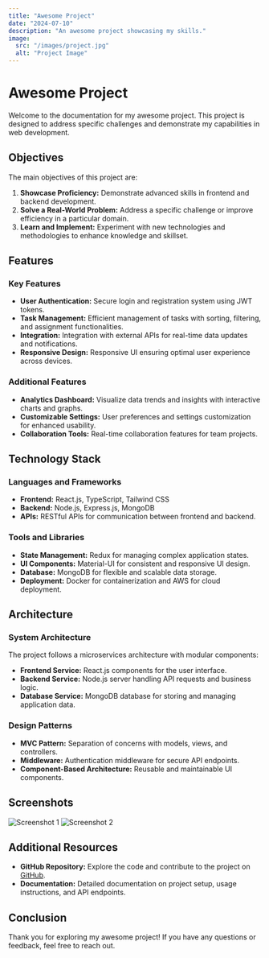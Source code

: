 ```yaml
---
title: "Awesome Project"
date: "2024-07-10"
description: "An awesome project showcasing my skills."
image:
  src: "/images/project.jpg"
  alt: "Project Image"
---
```


# Awesome Project

Welcome to the documentation for my awesome project. This project is designed to address specific challenges and demonstrate my capabilities in web development.

## Objectives

The main objectives of this project are:

1. **Showcase Proficiency:** Demonstrate advanced skills in frontend and backend development.
2. **Solve a Real-World Problem:** Address a specific challenge or improve efficiency in a particular domain.
3. **Learn and Implement:** Experiment with new technologies and methodologies to enhance knowledge and skillset.

## Features

### Key Features

- **User Authentication:** Secure login and registration system using JWT tokens.
- **Task Management:** Efficient management of tasks with sorting, filtering, and assignment functionalities.
- **Integration:** Integration with external APIs for real-time data updates and notifications.
- **Responsive Design:** Responsive UI ensuring optimal user experience across devices.

### Additional Features

- **Analytics Dashboard:** Visualize data trends and insights with interactive charts and graphs.
- **Customizable Settings:** User preferences and settings customization for enhanced usability.
- **Collaboration Tools:** Real-time collaboration features for team projects.

## Technology Stack

### Languages and Frameworks

- **Frontend:** React.js, TypeScript, Tailwind CSS
- **Backend:** Node.js, Express.js, MongoDB
- **APIs:** RESTful APIs for communication between frontend and backend.

### Tools and Libraries

- **State Management:** Redux for managing complex application states.
- **UI Components:** Material-UI for consistent and responsive UI design.
- **Database:** MongoDB for flexible and scalable data storage.
- **Deployment:** Docker for containerization and AWS for cloud deployment.

## Architecture

### System Architecture

The project follows a microservices architecture with modular components:

- **Frontend Service:** React.js components for the user interface.
- **Backend Service:** Node.js server handling API requests and business logic.
- **Database Service:** MongoDB database for storing and managing application data.

### Design Patterns

- **MVC Pattern:** Separation of concerns with models, views, and controllers.
- **Middleware:** Authentication middleware for secure API endpoints.
- **Component-Based Architecture:** Reusable and maintainable UI components.

## Screenshots

![Screenshot 1](/images/screenshot1.jpg)
![Screenshot 2](/images/screenshot2.jpg)

## Additional Resources

- **GitHub Repository:** Explore the code and contribute to the project on [GitHub](https://github.com/your-project).
- **Documentation:** Detailed documentation on project setup, usage instructions, and API endpoints.

## Conclusion

Thank you for exploring my awesome project! If you have any questions or feedback, feel free to reach out.

